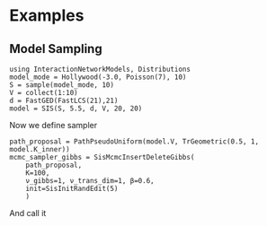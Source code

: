 # Examples 

## Model Sampling 

```@example model_sampling
using InteractionNetworkModels, Distributions 
model_mode = Hollywood(-3.0, Poisson(7), 10)
S = sample(model_mode, 10)
V = collect(1:10)
d = FastGED(FastLCS(21),21)
model = SIS(S, 5.5, d, V, 20, 20)
```

Now we define sampler 

```@example model_sampling
path_proposal = PathPseudoUniform(model.V, TrGeometric(0.5, 1, model.K_inner))
mcmc_sampler_gibbs = SisMcmcInsertDeleteGibbs(
    path_proposal, 
    K=100, 
    ν_gibbs=1, ν_trans_dim=1, β=0.6,
    init=SisInitRandEdit(5)
    )

```

And call it 